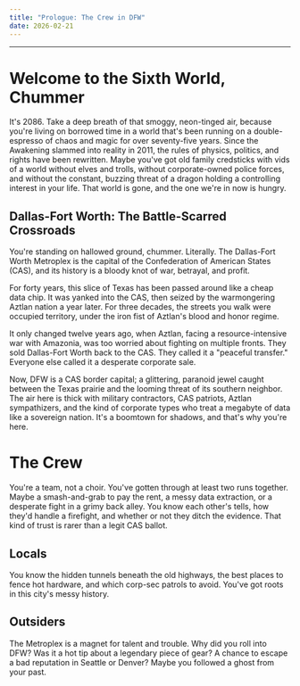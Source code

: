 ```yaml
---
title: "Prologue: The Crew in DFW"
date: 2026-02-21
---
```


---
# Welcome to the Sixth World, Chummer

It's 2086. Take a deep breath of that smoggy, neon-tinged air, because you're living on borrowed time in a world that's been running on a double-espresso of chaos and magic for over seventy-five years. Since the Awakening slammed into reality in 2011, the rules of physics, politics, and rights have been rewritten. Maybe you've got old family credsticks with vids of a world without elves and trolls, without corporate-owned police forces, and without the constant, buzzing threat of a dragon holding a controlling interest in your life. That world is gone, and the one we're in now is hungry.

## Dallas-Fort Worth: The Battle-Scarred Crossroads

You're standing on hallowed ground, chummer. Literally. The Dallas-Fort Worth Metroplex is the capital of the Confederation of American States (CAS), and its history is a bloody knot of war, betrayal, and profit.

For forty years, this slice of Texas has been passed around like a cheap data chip. It was yanked into the CAS, then seized by the warmongering Aztlan nation a year later. For three decades, the streets you walk were occupied territory, under the iron fist of Aztlan's blood and honor regime.

It only changed twelve years ago, when Aztlan, facing a resource-intensive war with Amazonia, was too worried about fighting on multiple fronts. They sold Dallas-Fort Worth back to the CAS. They called it a "peaceful transfer." Everyone else called it a desperate corporate sale.

Now, DFW is a CAS border capital; a glittering, paranoid jewel caught between the Texas prairie and the looming threat of its southern neighbor. The air here is thick with military contractors, CAS patriots, Aztlan sympathizers, and the kind of corporate types who treat a megabyte of data like a sovereign nation. It's a boomtown for shadows, and that's why you're here.

# The Crew

You're a team, not a choir. You've gotten through at least two runs together. Maybe a smash-and-grab to pay the rent, a messy data extraction, or a desperate fight in a grimy back alley. You know each other's tells, how they'd handle a firefight, and whether or not they ditch the evidence. That kind of trust is rarer than a legit CAS ballot.

## Locals
You know the hidden tunnels beneath the old highways, the best places to fence hot hardware, and which corp-sec patrols to avoid. You've got roots in this city's messy history.

## Outsiders
The Metroplex is a magnet for talent and trouble. Why did you roll into DFW? Was it a hot tip about a legendary piece of gear? A chance to escape a bad reputation in Seattle or Denver? Maybe you followed a ghost from your past.
